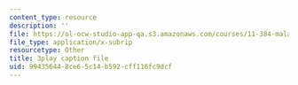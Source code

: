 ```yaml
---
content_type: resource
description: ''
file: https://ol-ocw-studio-app-qa.s3.amazonaws.com/courses/11-384-malaysia-sustainable-cities-practicum-spring-2018/994356448ce65c14b592cff116fc9dcf_AuSAXLGGnXU.vtt
file_type: application/x-subrip
resourcetype: Other
title: 3play caption file
uid: 99435644-8ce6-5c14-b592-cff116fc9dcf
---
```

